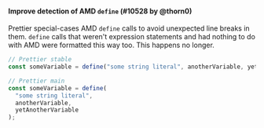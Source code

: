 #### Improve detection of AMD `define` (#10528 by @thorn0)

Prettier special-cases AMD `define` calls to avoid unexpected line breaks in them. `define` calls that weren't expression statements and had nothing to do with AMD were formatted this way too. This happens no longer.

<!-- prettier-ignore -->
```jsx
// Prettier stable
const someVariable = define("some string literal", anotherVariable, yetAnotherVariable);

// Prettier main
const someVariable = define(
  "some string literal",
  anotherVariable,
  yetAnotherVariable
);
```
